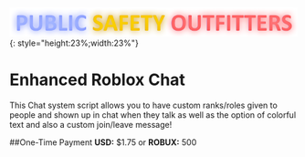 ![](snaily-legend.png){: style="height:23%;width:23%"} 
# Enhanced Roblox Chat
This Chat system script allows you to have custom ranks/roles given to people and shown up in chat when they talk as well as the option of colorful text and also a custom join/leave message!


##One-Time Payment
**USD:** $1.75
or
**ROBUX:** 500